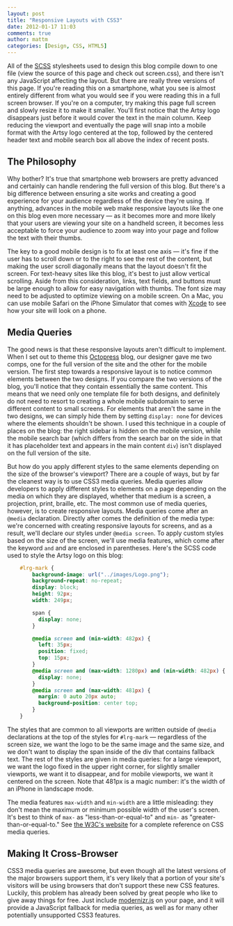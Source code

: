 ```yaml
---
layout: post
title: "Responsive Layouts with CSS3"
date: 2012-01-17 11:03
comments: true
author: mattm
categories: [Design, CSS, HTML5]
---
```

All of the [SCSS](http://sass-lang.com/) stylesheets used to design this blog compile down to one file (view the source of this page and check out screen.css), and there isn't any JavaScript affecting the layout. But there are really three versions of this page. If you're reading this on a smartphone, what you see is almost entirely different from what you would see if you were reading this in a full screen browser. If you're on a computer, try making this page full screen and slowly resize it to make it smaller. You'll first notice that the Artsy logo disappears just before it would cover the text in the main column. Keep reducing the viewport and eventually the page will snap into a mobile format with the Artsy logo centered at the top, followed by the centered header text and mobile search box all above the index of recent posts.

## The Philosophy

Why bother? It's true that smartphone web browsers are pretty advanced and certainly can handle rendering the full version of this blog. But there's a big difference between ensuring a site works and creating a good experience for your audience regardless of the device they're using. If anything, advances in the mobile web make responsive layouts like the one on this blog even more necessary — as it becomes more and more likely that your users are viewing your site on a handheld screen, it becomes less acceptable to force your audience to zoom way into your page and follow the text with their thumbs.

The key to a good mobile design is to fix at least one axis — it's fine if the user has to scroll down or to the right to see the rest of the content, but making the user scroll diagonally means that the layout doesn't fit the screen. For text-heavy sites like this blog, it's best to just allow vertical scrolling. Aside from this consideration, links, text fields, and buttons must be large enough to allow for easy navigation with thumbs. The font size may need to be adjusted to optimize viewing on a mobile screen. On a Mac, you can use mobile Safari on the iPhone Simulator that comes with [Xcode](http://developer.apple.com/xcode/) to see how your site will look on a phone.

## Media Queries

The good news is that these responsive layouts aren't difficult to implement. When I set out to theme this [Octopress](http://octopress.org/) blog, our designer gave me two comps, one for the full version of the site and the other for the mobile version. The first step towards a responsive layout is to notice common elements between the two designs. If you compare the two versions of the blog, you'll notice that they contain essentially the same content. This means that we need only one template file for both designs, and definitely do not need to resort to creating a whole mobile subdomain to serve different content to small screens. For elements that aren't the same in the two designs, we can simply hide them by setting `display: none` for devices where the elements shouldn't be shown. I used this technique in a couple of places on the blog: the right sidebar is hidden on the mobile version, while the mobile search bar (which differs from the search bar on the side in that it has placeholder text and appears in the main content `div`) isn't displayed on the full version of the site.

But how do you apply different styles to the same elements depending on the size of the browser's viewport? There are a couple of ways, but by far the cleanest way is to use CSS3 media queries. Media queries allow developers to apply different styles to elements on a page depending on the media on which they are displayed, whether that medium is a screen, a projection, print, braille, etc. The most common use of media queries, however, is to create responsive layouts. Media queries come after an `@media` declaration. Directly after comes the definition of the media type: we're concerned with creating responsive layouts for screens, and as a result, we'll declare our styles under `@media screen`. To apply custom styles based on the size of the screen, we'll use media features, which come after the keyword `and` and are enclosed in parentheses. Here's the SCSS code used to style the Artsy logo on this blog:

``` scss
    #lrg-mark {
        background-image: url("../images/Logo.png");
        background-repeat: no-repeat;
        display: block;
        height: 92px;
        width: 249px;

        span {
          display: none;
        }

        @media screen and (min-width: 482px) {
          left: 35px;
          position: fixed;
          top: 15px;
        }
        @media screen and (max-width: 1280px) and (min-width: 482px) {
          display: none;
        }
        @media screen and (max-width: 481px) {
          margin: 0 auto 20px auto;
          background-position: center top;
        }
    }
```

The styles that are common to all viewports are written outside of `@media` declarations at the top of the styles for `#lrg-mark` — regardless of the screen size, we want the logo to be the same image and the same size, and we don't want to display the span inside of the div that contains fallback text. The rest of the styles are given in media queries: for a large viewport, we want the logo fixed in the upper right corner, for slightly smaller viewports, we want it to disappear, and for mobile viewports, we want it centered on the screen. Note that 481px is a magic number: it's the width of an iPhone in landscape mode.

The media features `max-width` and `min-width` are a little misleading: they don't mean the maximum or minimum possible width of the user's screen. It's best to think of `max-` as "less-than-or-equal-to" and `min-` as "greater-than-or-equal-to." See [the W3C's website](http://www.w3.org/TR/css3-mediaqueries/) for a complete reference on CSS media queries.

## Making It Cross-Browser

CSS3 media queries are awesome, but even though all the latest versions of the major browsers support them, it's very likely that a portion of your site's visitors will be using browsers that don't support these new CSS features. Luckily, this problem has already been solved by great people who like to give away things for free. Just include [modernizr.js](https://github.com/Modernizr/Modernizr) on your page, and it will provide a JavaScript fallback for media queries, as well as for many other potentially unsupported CSS3 features.
